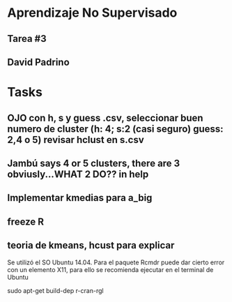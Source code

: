 # Aprendizaje No Supervisado
## Tarea #3

## David Padrino

# Tasks
## OJO con h, s y guess .csv, seleccionar buen numero de cluster (h: 4; s:2 (casi seguro) guess: 2,4 o 5) revisar hclust en s.csv
## Jambú says 4 or 5 clusters, there are 3 obviusly...WHAT 2 DO?? in help
## Implementar kmedias para a_big
## freeze R
## teoria de kmeans, hcust para explicar 


Se utilizó el SO Ubuntu 14.04.
Para el paquete Rcmdr puede dar cierto error con un elemento X11, para ello se recomienda ejecutar en el terminal de Ubuntu

sudo apt-get build-dep r-cran-rgl




























